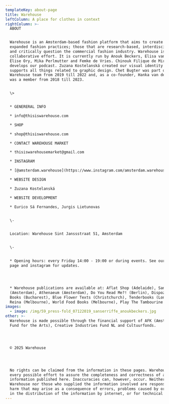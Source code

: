 ```yaml
---
templateKey: about-page
title: Warehouse
leftColumn: A place for clothes in context
rightColumn: >-
  ABOUT


  Warehouse is an Amsterdam-based fashion platform that aims to create space for
  expanded fashion practices; those that are research-based, interdisciplinary
  and critically question the commercial fashion industry. Warehouse is a
  collaborative effort. It is currently run by Anouk Beckers, Elisa van Joolen,
  Élise Ory, Mika Perlmutter and Femke de Vries. Chinouk Filique de Miranda
  develops our podcast. Zuzana Kostelanská created our visual identity and
  supports all things related to graphic design. Chet Bugter was part of the
  Warehouse team from 2019 till 2022 and, as a co-founder, Hanka van der Voet
  was a member from 2018 till 2023.


  \>


  * GENERERAL INFO

  * info@thisiswarehouse.com

  * SHOP

  * shop@thisiswarehouse.com

  * CONTACT WAREHOUSE MARKET

  * thisiswarehousemarket@gmail.com

  * INSTAGRAM

  * [@amsterdam.warehouse](https://www.instagram.com/amsterdam.warehouse)

  * WEBSITE DESIGN

  * Zuzana Kostelanská

  * WEBSITE DEVELOPMENT 

  * Eurico Sá Fernandes, Jurgis Lietunovas


  \-


  Location: Warehouse Sint Janssstraat 51, Amsterdam


  \-


  * Opening hours: every Friday 14:00 - 19:00 or during events. See our event
  page and instagram for updates.




  * Warehouse publications are available at: Aflat Shop (Adelaide), San Serriffe
  (Amsterdam), Athenaeum (Amsterdam), Do You Read Me?! (Berlin), Dispozitiv
  Books (Bucharest), Blue Flower Texts (Christchurch), Tenderbooks (London),
  Reina (Melbourne), World Food Books (Melbourne), Play The Tambourine (online).
images:
  - image: /img/59_press-fold_07122019_sanserriffe_anoukbeckers.jpg
other: >-
  Warehouse is made possible through the financial support of AFK (Amsterdam
  Fund for the Arts), Creative Industries Fund NL and Cultuurfonds.




  © 2025 Warehouse




  No rights can be claimed from the information in these pages. Warehouse makes
  every possible effort to assure the completeness and correctness of all
  information published here. Inaccuracies can, however, occur. Neither
  Warehouse nor those who supplied the information involved are responsible for
  harm that may arise as a consequence of errors, problems caused by or inherent
  in the distribution of the information by internet, or for technical failures.
---
```


